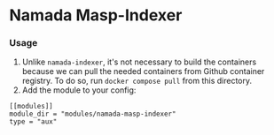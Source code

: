 # Namada Masp-Indexer

### Usage
1. Unlike `namada-indexer`, it's not necessary to build the containers because we can pull the needed containers from Github container registry. To do so, run `docker compose pull` from this directory.
2. Add the module to your config:
```
[[modules]]
module_dir = "modules/namada-masp-indexer"
type = "aux"
```